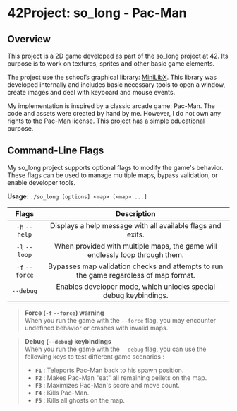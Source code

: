 # 42Project: so_long - Pac-Man

## Overview

This project is a 2D game developed as part of the so_long project at 42. Its purpose is to work on textures, sprites and other basic game elements.

The project use the school’s graphical library: [MiniLibX](https://cdn.intra.42.fr/document/document/35895/minilibx-linux.tgz). This library was developed internally and includes basic necessary tools to open a window, create images and deal with keyboard and mouse events.

My implementation is inspired by a classic arcade game: Pac-Man. The code and assets were created by hand by me. However, I do not own any rights to the Pac-Man license. This project has a simple educational purpose.

## Command-Line Flags

My so_long project supports optional flags to modify the game's behavior. These flags can be used to manage multiple maps, bypass validation, or enable developer tools.

**Usage:** `./so_long [options] <map> [<map> ...]`

|  Flags         | Description                                                                           |
| :------------: | :-----------------------------------------------------------------------------------: |
| `-h` `--help`  | Displays a help message with all available flags and exits.                           |
| `-l` `--loop`  | When provided with multiple maps, the game will endlessly loop through them.          |
| `-f` `--force` | Bypasses map validation checks and attempts to run the game regardless of map format. |
| `--debug`      | Enables developer mode, which unlocks special debug keybindings.                      |

> **Force (`-f` `--force`) warning**<br/>
> When you run the game with the `--force` flag, you may encounter undefined behavior or crashes with invalid maps.

> **Debug (`--debug`) keybindings**<br/>
> When you run the game with the `--debug` flag, you can use the following keys to test different game scenarios :
> - **`F1`** : Teleports Pac-Man back to his spawn position.
> - **`F2`** : Makes Pac-Man "eat" all remaining pellets on the map.
> - **`F3`** : Maximizes Pac-Man's score and move count.
> - **`F4`** : Kills Pac-Man.
> - **`F5`** : Kills all ghosts on the map.
